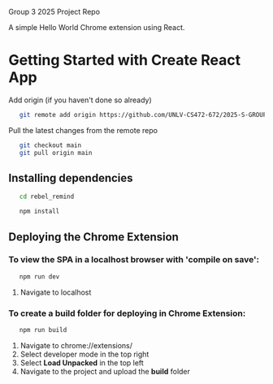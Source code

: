 Group 3 2025 Project Repo

A simple Hello World Chrome extension using React. 

# Getting Started with Create React App

Add origin (if you haven't done so already)
```sh
   git remote add origin https://github.com/UNLV-CS472-672/2025-S-GROUP3-RebelRemind.git
```

Pull the latest changes from the remote repo
```sh
   git checkout main
   git pull origin main
```


## Installing dependencies

```sh
   cd rebel_remind
```
```sh
   npm install
```

## Deploying the Chrome Extension

### To view the SPA in a localhost browser with 'compile on save':

```sh
   npm run dev
```
1. Navigate to localhost

### To create a build folder for deploying in Chrome Extension:

```sh
   npm run build
```

1. Navigate to chrome://extensions/
2. Select developer mode in the top right
3. Select **Load Unpacked** in the top left
4. Navigate to the project and upload the **build** folder



